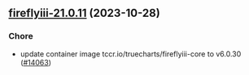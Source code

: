 

## [fireflyiii-21.0.11](https://github.com/truecharts/charts/compare/fireflyiii-21.0.10...fireflyiii-21.0.11) (2023-10-28)

### Chore

- update container image tccr.io/truecharts/fireflyiii-core to v6.0.30 ([#14063](https://github.com/truecharts/charts/issues/14063))
  
  